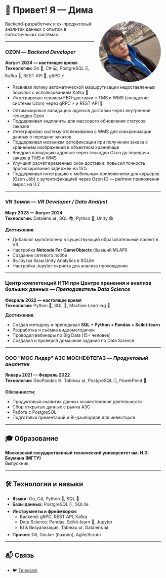 # 👋 Привет! Я — Дима
<img align="right" src="https://github.com/yandeps/yandeps/blob/f50e9b83247389d80a03f5f2e3e16ec230f3611c/photo_2025-09-30_21-40-51.jpg?raw=true" alt="Дима" width="200" style="border-radius: 50%; margin-left: 16px;">
Backend-разработчик и ex-продуктовый аналитик данных с опытом в логистических системах.

---

### **OZON** — *Backend Developer*  
**Август 2024 — настоящее время**  
**Технологии:** Go 🚀, C# 💻, PostgreSQL 🗄️, Kafka 📡, REST API 🔌, gRPC ⚡  

- Развивал логику автоматической маршрутизации недоставленных посылок с использованием Kafka 📡  
- Интегрировал сервисы FBO-доставки с TMS и WMS (складские системы Ozon) через gRPC ⚡ и REST API 🔌  
- Оптимизировал валидацию адресов доставки через внутренний геокодер Ozon  
- Поддерживал эндпоинты для массового обновления статусов заказов  
- Интегрировал систему отслеживания с WMS для синхронизации данных о передаче заказов  
- Поддерживал механизм фотофиксации при получении заказа с хранением изображений в объектном хранилище  
- Внедрил валидацию адресов через геокодер Ozon до передачи заказа в TMS и WMS  
- Улучшил расчёт временных окон доставки: повысил точность прогнозирования задержек на 15%  
- Поддерживал интеграцию с мобильным приложением для курьеров (Ozon Job) с аутентификацией через Ozon ID — рейтинг приложения вырос на 0.2

  
---

### **VR Земля** — *VR Developer / Data Analyst*  
**Март 2023 — Август 2024**  
**Технологии:** Datalens 📊, SQL 📚, Python 🐍, Unity 😄  

**Достижения:**
- Добавлял мультиплеер в существующий образовательный проект в VR
- Настройка **Netcode For GameObjects** (бывший MLAPI)
- Создание сетевого лобби
- Выгрузка базы Unity Analytics в SQLite
- Настройка Jupyter-скрипта для анализа прохождения

---

### **Центр компетенций НТИ при Центре хранения и анализа больших данных** — *Преподаватель Data Science*  
**Февраль 2022 — настоящее время**  
**Технологии:** Python 🐍, SQL 💽, Machine Learning 🧠  

**Достижения:**
- Создал методику и преподавал **SQL + Python + Pandas + Scikit-learn**
- Разработка и съёмка видеометодичек
- Проводил вебинары по Big Data (15+ человек)
- Создавал и проверял домашние задания по Data Science

---

### **ООО "МОС Лидер" АЗС МОСНЕФТЕГАЗ** — *Продуктовый аналитик*  
**Январь 2021 — Февраль 2022**  
**Технологии:** GeoPandas 🌐, Tableau 📊, PostgreSQL 🗄️, PowerPoint 📄  

**Обязанности:**
- Продуктовый аналитик данных хозяйственной деятельности
- Сбор открытых данных с рынка АЗС
- Работа с PostgreSQL
- Подготовка презентаций и BI-дашбордов для инвесторов

---

## 🎓 Образование

**Московский государственный технический университет им. Н.Э. Баумана (МГТУ)**  
Выпускник

---

## 🛠️ Технологии и навыки

- **Языки:** Go, C#, Python 🐍, SQL 💽
- **Базы данных:** PostgreSQL 🗄️, SQLite
- **Инструменты и фреймворки:**  
  - Backend: gRPC, REST API, Kafka  
  - Data Science: Pandas, Scikit-learn 🧠, Jupyter  
  - BI & Визуализация: Tableau 📊, Datalens 📊  
- **Прочее:** Git, Docker (базово), Agile/Scrum

---

## 📬 Связь

- 🐦 [Telegram](https://t.me/backdima) 
